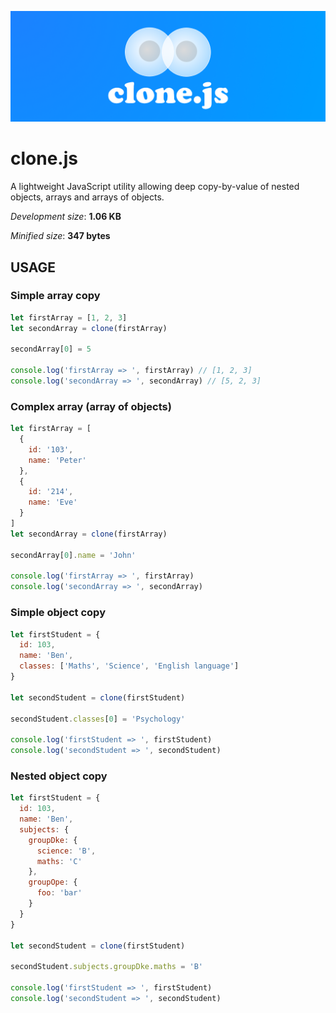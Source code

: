 ![clone.js](https://github.com/igorskyflyer/clone.js/raw/master/assets/clone.js.png)

# clone.js

A lightweight JavaScript utility allowing deep copy-by-value of nested objects, arrays and arrays of objects.

_Development size_: **1.06 KB**

_Minified size_: **347 bytes**

## USAGE

### Simple array copy

```javascript
let firstArray = [1, 2, 3]
let secondArray = clone(firstArray)

secondArray[0] = 5

console.log('firstArray => ', firstArray) // [1, 2, 3]
console.log('secondArray => ', secondArray) // [5, 2, 3]
```

### Complex array (array of objects)

```javascript
let firstArray = [
  {
    id: '103',
    name: 'Peter'
  },
  {
    id: '214',
    name: 'Eve'
  }
]
let secondArray = clone(firstArray)

secondArray[0].name = 'John'

console.log('firstArray => ', firstArray)
console.log('secondArray => ', secondArray)
```

### Simple object copy

```javascript
let firstStudent = {
  id: 103,
  name: 'Ben',
  classes: ['Maths', 'Science', 'English language']
}

let secondStudent = clone(firstStudent)

secondStudent.classes[0] = 'Psychology'

console.log('firstStudent => ', firstStudent)
console.log('secondStudent => ', secondStudent)
```

### Nested object copy

```javascript
let firstStudent = {
  id: 103,
  name: 'Ben',
  subjects: {
    groupDke: {
      science: 'B',
      maths: 'C'
    },
    groupOpe: {
      foo: 'bar'
    }
  }
}

let secondStudent = clone(firstStudent)

secondStudent.subjects.groupDke.maths = 'B'

console.log('firstStudent => ', firstStudent)
console.log('secondStudent => ', secondStudent)
```
